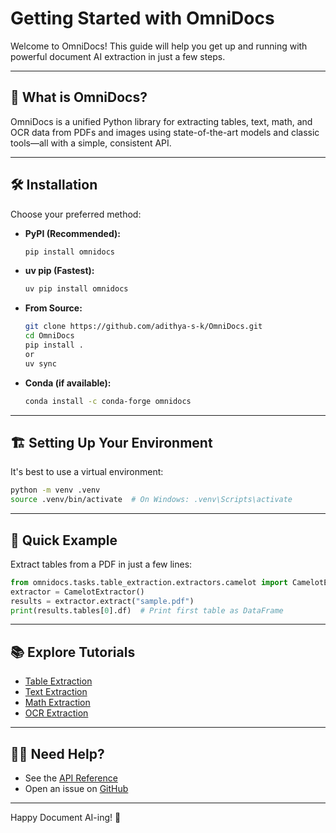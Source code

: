 # Getting Started with OmniDocs

Welcome to OmniDocs! This guide will help you get up and running with powerful document AI extraction in just a few steps.

---

## 🚀 What is OmniDocs?
OmniDocs is a unified Python library for extracting tables, text, math, and OCR data from PDFs and images using state-of-the-art models and classic tools—all with a simple, consistent API.

---

## 🛠️ Installation

Choose your preferred method:

- **PyPI (Recommended):**
  ```bash
  pip install omnidocs
  ```
- **uv pip (Fastest):**
  ```bash
  uv pip install omnidocs
  ```
- **From Source:**
  ```bash
  git clone https://github.com/adithya-s-k/OmniDocs.git
  cd OmniDocs
  pip install . 
  or 
  uv sync 
  ```
- **Conda (if available):**
  ```bash
  conda install -c conda-forge omnidocs
  ```

---

## 🏗️ Setting Up Your Environment

It's best to use a virtual environment:
```bash
python -m venv .venv
source .venv/bin/activate  # On Windows: .venv\Scripts\activate
```

---

## 📄 Quick Example

Extract tables from a PDF in just a few lines:
```python
from omnidocs.tasks.table_extraction.extractors.camelot import CamelotExtractor
extractor = CamelotExtractor()
results = extractor.extract("sample.pdf")
print(results.tables[0].df)  # Print first table as DataFrame
```

---

## 📚 Explore Tutorials
- [Table Extraction](../tasks/table_extraction/overview.md)
- [Text Extraction](../tasks/text_extraction/overview.md)
- [Math Extraction](../tasks/math_extraction/overview.md)
- [OCR Extraction](../tasks/ocr/overview.md)

---

## 🧑‍💻 Need Help?
- See the [API Reference](../api_reference/python_api.md)
- Open an issue on [GitHub](https://github.com/adithya-s-k/OmniDocs/issues)

---

Happy Document AI-ing! 🎉
